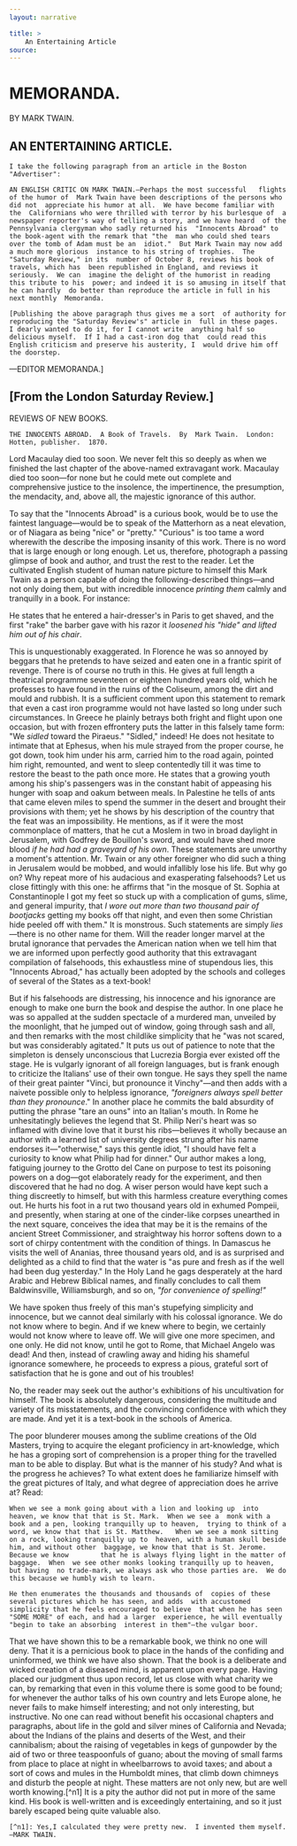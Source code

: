 ```yaml
---
layout: narrative

title: >
    An Entertaining Article
source: 
---
```


                      
#    MEMORANDA.
  BY MARK TWAIN.  

      
##   AN ENTERTAINING ARTICLE.  

    I take the following paragraph from an article in the Boston  "Advertiser":

    AN ENGLISH CRITIC ON MARK TWAIN.—Perhaps the most successful   flights of the humor of  Mark Twain have been descriptions of the persons who did not  appreciate his humor at all.  We have become familiar with the  Californians who were thrilled with terror by his burlesque of  a newspaper reporter's way of telling a story, and we have heard  of the Pennsylvania clergyman who sadly returned his  "Innocents Abroad" to the book-agent with the remark that "the  man who could shed tears over the tomb of Adam must be an  idiot."  But Mark Twain may now add a much more glorious  instance to his string of trophies.  The "Saturday Review," in its  number of October 8, reviews his book of travels, which has  been republished in England, and reviews it seriously.  We can  imagine the delight of the humorist in reading this tribute to his  power; and indeed it is so amusing in itself that he can hardly  do better than reproduce the article in full in his next monthly  Memoranda.

    [Publishing the above paragraph thus gives me a sort  of authority for reproducing the "Saturday Review's" article in  full in these pages.  I dearly wanted to do it, for I cannot write  anything half so delicious myself.  If I had a cast-iron dog that  could read this English criticism and preserve his austerity, I  would drive him off the doorstep.

—EDITOR MEMORANDA.]        
##   [From the London Saturday Review.]
  REVIEWS OF NEW BOOKS.  

    THE INNOCENTS ABROAD.  A Book of Travels.  By  Mark Twain.  London: Hotten, publisher.  1870.    

Lord Macaulay died too soon.  We never felt this so deeply as  when we finished the last chapter of the above-named  extravagant work.  Macaulay died too soon—for none but he  could mete out complete and comprehensive justice to the  insolence, the impertinence, the presumption, the mendacity,  and, above all, the majestic ignorance of this author.    

To say that the "Innocents Abroad" is a curious book,  would be to use the faintest language—would be to speak of the  Matterhorn as a neat elevation, or of Niagara as being "nice" or  "pretty."  "Curious" is too tame a word wherewith the describe  the imposing insanity of this work.  There is no word that is  large enough or long enough.  Let us, therefore, photograph a  passing glimpse of book and author, and trust the rest to the  reader.  Let the cultivated English student of human nature  picture to himself this Mark Twain as a person capable of doing  the following-described things—and not only doing them, but  with incredible innocence *printing them* calmly and  tranquilly in a book.  For instance:    

He states that he entered a hair-dresser's in Paris to get  shaved, and the first "rake" the barber gave with his razor it  *loosened his "hide" and lifted him out of his chair*.    

This is unquestionably exaggerated.  In Florence he  was so annoyed by beggars that he pretends to have seized and  eaten one in a frantic spirit of revenge.  There is of course no  truth in this.  He gives at full length a theatrical programme  seventeen or eighteen hundred years old, which he professes to  have found in the ruins of the Coliseum, among the dirt and  mould and rubbish.  It is a sufficient comment upon this  statement to remark that even a cast iron programme would not  have lasted so long under such circumstances.  In Greece he  plainly betrays both fright and flight upon one occasion, but  with frozen effrontery puts the latter in this falsely tame form:  "We *sidled* toward the Piraeus."  "Sidled," indeed!  He  does not hesitate to intimate that at Ephesus, when his mule  strayed from the proper course, he got down, took him under  his arm, carried him to the road again, pointed him right,  remounted, and went to sleep contentedly till it was time to  restore the beast to the path once more.  He states that a  growing youth among his ship's passengers was in the constant  habit of appeasing his hunger with soap and oakum between  meals.  In Palestine he tells of ants that came eleven miles to  spend the summer in the desert and brought their provisions  with them; yet he shows by his description of the country that  the feat was an impossibility.  He mentions, as if it were the  most commonplace of matters, that he cut a Moslem in two in  broad daylight in Jerusalem, with Godfrey de Bouillon's sword,  and would have shed more blood *if he had had a graveyard  of his own*.  These statements are unworthy a moment's  attention.  Mr. Twain or any other foreigner who did such a  thing         in Jerusalem would be mobbed, and would infallibly lose  his life.  But why go on?  Why repeat more of his audacious  and exasperating falsehoods?  Let us close fittingly with this  one: he affirms that "in the mosque of St. Sophia at  Constantinople I got my feet so stuck up with a complication of  gums, slime, and general impurity, that *I wore out more  than two thousand pair of bootjacks* getting my books off  that night, and even then some Christian hide peeled off with  them."  It is monstrous.  Such statements are simply  *lies*—there is no other name for them.  Will the reader  longer marvel at the brutal ignorance that pervades the  American nation when we tell him that we are informed upon  perfectly good authority that this extravagant compilation of  falsehoods, this exhaustless mine of stupendous lies, this  "Innocents Abroad," has actually been adopted by the schools  and colleges of several of the States as a text-book!    

But if his falsehoods are distressing, his innocence and  his ignorance are enough to make one burn the book and  despise the author.  In one place he was so appalled at the  sudden spectacle of a murdered man, unveiled by the  moonlight, that he jumped out of window, going through sash  and all, and then remarks with the most childlike simplicity that  he "was not scared, but was considerably agitated."  It puts us  out of patience to note that the simpleton is densely  unconscious that Lucrezia Borgia ever existed off the stage.  He  is vulgarly ignorant of all foreign languages, but is frank  enough to criticize the Italians' use of their own tongue.  He  says they spell the name of their great painter "Vinci, but  pronounce it Vinchy"—and then adds with a naivete possible  only to helpless ignorance, *"foreigners always spell better  than they pronounce*."  In another place he commits the  bald absurdity of putting the phrase "tare an ouns" into an  Italian's mouth.  In Rome he unhesitatingly believes the legend  that St. Philip Neri's heart was so inflamed with divine love that  it burst his ribs—believes it wholly because an author with a  learned list of university degrees strung after his name endorses  it—"otherwise," says this gentle idiot, "I should have felt a  curiosity to know what Philip had for dinner."  Our author  makes a long, fatiguing journey to the Grotto del Cane on  purpose to test its poisoning powers on a dog—got elaborately  ready for the experiment, and then discovered that he had no  dog.  A wiser person would have kept such a thing discreetly to  himself, but with this harmless creature everything comes out.   He hurts his foot in a rut two thousand years old in exhumed  Pompeii, and presently, when staring at one of the cinder-like  corpses unearthed in the next square, conceives the idea that  may be it is the remains of the ancient Street Commissioner,  and straightway his horror softens down to a sort of chirpy  contentment with the condition of things.  In Damascus he  visits the well of Ananias, three thousand years old, and is as  surprised and delighted as a child to find that the water is "as  pure and fresh as if the well had been dug yesterday."  In the  Holy Land he gags desperately at the hard Arabic and Hebrew  Biblical names, and finally concludes to call them  Baldwinsville, Williamsburgh, and so on, *"for convenience  of spelling!"*    

We have spoken thus freely of this man's stupefying  simplicity and innocence, but we cannot deal similarly with his  colossal ignorance.  We do not know where to begin.  And if  we knew where to begin, we certainly would not know where  to leave off.  We will give one more specimen, and one only.   He did not know, until he got to Rome, that Michael Angelo  was dead!  And then, instead of crawling away and hiding his  shameful ignorance somewhere, he proceeds to express a pious,  grateful sort of satisfaction that he is gone and out of his  troubles!    

No, the reader may seek out the author's exhibitions of  his uncultivation for himself.  The book is absolutely  dangerous, considering the multitude and variety of its  misstatements, and the convincing confidence with which they  are made.  And yet it is a text-book in the schools of America.    

The poor blunderer mouses among the sublime  creations of the Old Masters, trying to acquire the elegant  proficiency in art-knowledge, which he has a groping sort of  comprehension is a proper thing for the travelled man to be  able to display.  But what is the manner of his study?  And  what is the progress he achieves?  To what extent does he  familiarize himself with the great pictures of Italy, and what  degree of appreciation does he arrive at?  Read:

    When we see a monk going about with a lion and looking up  into heaven, we know that that is St. Mark.  When we see a  monk with a book and a pen, looking tranquilly up to heaven,  trying to think of a word, we know that that is St. Matthew.   When we see a monk sitting on a rock, looking tranquilly up to  heaven, with a human skull beside him, and without other  baggage, we know that that is St. Jerome.  Because we know        that he is always flying light in the matter of baggage.  When  we see other monks looking tranquilly up to heaven, but having  no trade-mark, we always ask who those parties are.  We do  this because we humbly wish to learn.

    He then enumerates the thousands and thousands of  copies of these several pictures which he has seen, and adds  with accustomed simplicity that he feels encouraged to believe  that when he has seen "SOME MORE" of each, and had a larger  experience, he will eventually "begin to take an absorbing  interest in them"—the vulgar boor.    

That we have shown this to be a remarkable book, we  think no one will deny.  That it is a pernicious book to place in  the hands of the confiding and uninformed, we think we have  also shown.  That the book is a deliberate and wicked creation  of a diseased mind, is apparent upon every page.  Having  placed our judgment thus upon record, let us close with what  charity we can, by remarking that even in this volume there is  some good to be found; for whenever the author talks of his  own country and lets Europe alone, he never fails to make  himself interesting; and not only interesting, but instructive.   No one can read without benefit his occasional chapters and  paragraphs, about life in the gold and silver mines of California  and Nevada; about the Indians of the plains and deserts of the  West, and their cannibalism; about the raising of vegetables in  kegs of gunpowder by the aid of two or three teaspoonfuls of  guano; about the moving of small farms from place to place at  night in wheelbarrows to avoid taxes; and about a sort of cows  and mules in the Humboldt mines, that climb down chimneys  and disturb the people at night.  These matters are not only  new, but are well worth knowing.[^n1] It is a pity the author did not  put in more of the same kind.  His book is well-written and is  exceedingly entertaining, and so it just barely escaped being  quite valuable also.

    [^n1]: Yes,I calculated they were pretty new.  I invented them myself.—MARK TWAIN. 

         